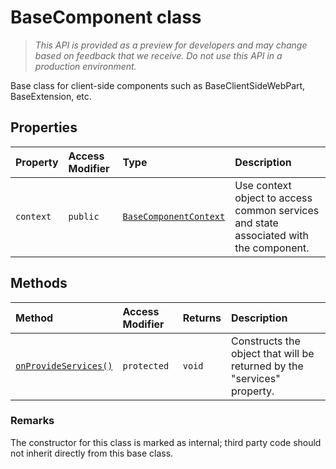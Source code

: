 # BaseComponent class





> _This API is provided as a preview for developers and may change based on feedback that we receive.  Do not use this API in a production environment._

Base class for client-side components such as BaseClientSideWebPart, BaseExtension, etc.



## Properties

| Property	   | Access Modifier | Type	| Description|
|:-------------|:----|:-------|:-----------|
|`context`     | `public` | [`BaseComponentContext`](../../sp-component-base.api/class/basecomponentcontext.md) | Use context object to access common services and state associated with the component. |




## Methods

| Method	   | Access Modifier | Returns	| Description|
|:-------------|:----|:-------|:-----------|
|[`onProvideServices()`](onprovideservices-basecomponent.md)     | `protected` | `void` | Constructs the object that will be returned by the "services" property. |





### Remarks

The constructor for this class is marked as internal; third party code should not inherit directly from this base class.

